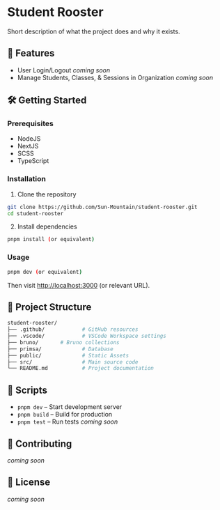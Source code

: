 # Student Rooster

Short description of what the project does and why it exists.

## 🚀 Features
- User Login/Logout *coming soon*
- Manage Students, Classes, & Sessions in Organization *coming soon*

## 🛠️ Getting Started

### Prerequisites
- NodeJS
- NextJS
- SCSS
- TypeScript
### Installation
1. Clone the repository
```bash
git clone https://github.com/Sun-Mountain/student-rooster.git
cd student-rooster
```

2. Install dependencies
```bash
pnpm install (or equivalent)
```
### Usage
```bash
pnpm dev (or equivalent)
```
Then visit [http://localhost:3000](http://localhost:3000) (or relevant URL).
## 📁 Project Structure
```bash
student-rooster/
├── .github/            # GitHub resources
├── .vscode/            # VSCode Workspace settings
├── bruno/       # Bruno collections
├── primsa/             # Database
├── public/             # Static Assets
├── src/                # Main source code
└── README.md           # Project documentation
```
## 🧪 Scripts
- `pnpm dev` – Start development server
- `pnpm build` – Build for production
- `pnpm test` – Run tests *coming soon*
## 🤝 Contributing
*coming soon*
## 📄 License
*coming soon*
